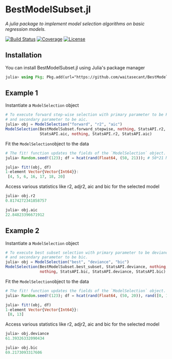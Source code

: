 # BestModelSubset.jl
*A julia package to implement model selection algorithms on basic regression models.*

[![Build Status](https://ci.appveyor.com/api/projects/status/github/waitasecant/BestModelSubset.jl?svg=true)](https://ci.appveyor.com/project/waitasecant/bestmodelsubset-jl)
[![Coverage](https://codecov.io/gh/waitasecant/BestModelSubset.jl/branch/main/graph/badge.svg?token=CWQH7S8IGZ)](https://codecov.io/gh/waitasecant/BestModelSubset.jl)
[![License](https://img.shields.io/github/license/waitasecant/BestModelSubset.jl)](LICENSE)

## Installation

You can install BestModelSubset.jl using Julia's package manager
```julia
julia> using Pkg; Pkg.add(url="https://github.com/waitasecant/BestModelSubset.jl.git")
```

## Example 1

Instantiate a `ModelSelection` object
```julia
# To execute forward step-wise selection with primary parameter to be R-squared score  
# and secondary parameter to be aic.
julia> obj = ModelSelection("forward", "r2", "aic")
ModelSelection(BestModelSubset.forward_stepwise, nothing, StatsAPI.r2, nothing,
               StatsAPI.aic, nothing, StatsAPI.r2, StatsAPI.aic)
```
Fit the `ModelSelection`object to the data
```julia
# The fit! function updates the fields of the `ModelSelection` object.
julia> Random.seed!(123); df = hcat(rand(Float64, (50, 21))); # 50*21 Matrix

julia> fit!(obj, df)
1-element Vector{Vector{Int64}}:
 [4, 5, 6, 16, 17, 18, 20]
```
Access various statistics like r2, adjr2, aic and bic for the selected model
```julia
julia> obj.r2
0.8174272341858757

julia> obj.aic
22.84823396671912
```

## Example 2

Instantiate a `ModelSelection` object
```julia
# To execute best subset selection with primary parameter to be deviance  
# and secondary parameter to be bic.
julia> obj = ModelSelection("best", "deviance", "bic")
ModelSelection(BestModelSubset.best_subset, StatsAPI.deviance, nothing, nothing,
               nothing, StatsAPI.bic, StatsAPI.deviance, StatsAPI.bic)
```
Fit the `ModelSelection`object to the data
```julia
# The fit! function updates the fields of the `ModelSelection` object.
julia> Random.seed!(123); df = hcat(rand(Float64, (50, 20)), rand([0, 1], (50, 1))); # 50*21 Matrix

julia> fit!(obj, df)
1-element Vector{Vector{Int64}}:
 [8, 13]
```
Access various statistics like r2, adjr2, aic and bic for the selected model
```julia
julia> obj.deviance
61.39326332090434

julia> obj.bic
69.2173093317606
```
